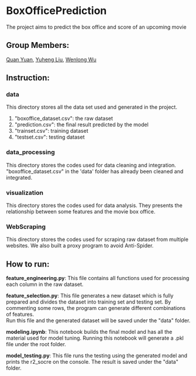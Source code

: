 # BoxOfficePrediction
The project aims to predict the box office and score of an upcoming movie

## Group Members: 
[Quan Yuan](https://github.com/libou), [Yuheng Liu](https://github.com/DearBean), [Wenlong Wu](https://github.com/wn248211)

## Instruction:

### data
This directory stores all the data set used and generated in the project.  
1. "boxoffice_dataset.csv": the raw dataset  
2. "prediction.csv": the final result predicted by the model  
3. "trainset.csv": training dataset  
4. "testset.csv": testing dataset

### data_processing
This directory stores the codes used for data cleaning and integration.  
"boxoffice_dataset.csv" in the 'data' folder has already been cleaned and integrated.  

### visualization
This directory stores the codes used for data analysis. They presents the relationship between
some features and the movie box office.

### WebScraping
This directory stores the codes used for scraping raw dataset from multiple websites. We also built
a proxy program to avoid Anti-Spider.

## How to run:
**feature_engineering.py**: This file contains all functions used for processing each column in 
the raw dataset.

**feature_selection.py**: This file generates a new dataset which is fully prepared and divides the
dataset into training set and testing set. By commenting some rows, the program can generate 
different combinations of features.  
Run this file and the generated dataset will be saved under the "data" folder.

**modeling.ipynb**: This notebook builds the final model and has all the material used for model
tuning. Running this notebook will generate a .pkl file under the root folder.

**model_testing.py**: This file runs the testing using the generated model and prints the r2_socre on
the console. The result is saved under the "data" folder.
